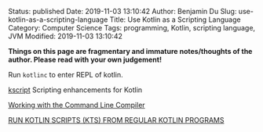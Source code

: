 Status: published
Date: 2019-11-03 13:10:42
Author: Benjamin Du
Slug: use-kotlin-as-a-scripting-language
Title: Use Kotlin as a Scripting Language
Category: Computer Science
Tags: programming, Kotlin, scripting language, JVM
Modified: 2019-11-03 13:10:42

**Things on this page are fragmentary and immature notes/thoughts of the author. Please read with your own judgement!**

Run `kotlinc` to enter REPL of kotlin.

[kscript](https://github.com/holgerbrandl/kscript)
Scripting enhancements for Kotlin

[Working with the Command Line Compiler](https://kotlinlang.org/docs/tutorials/command-line.html)

[RUN KOTLIN SCRIPTS (KTS) FROM REGULAR KOTLIN PROGRAMS](https://kotlinexpertise.com/run-kotlin-scripts-from-kotlin-programs/)
